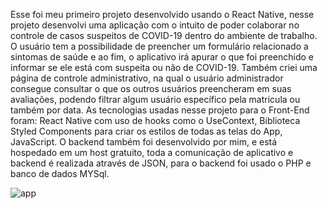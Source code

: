 Esse foi meu primeiro projeto desenvolvido usando o React Native, nesse projeto desenvolvi uma aplicação com o intuito de poder colaborar no controle de casos suspeitos de COVID-19 dentro do ambiente de trabalho. O usuário tem a possibilidade de preencher um formulário relacionado a sintomas de saúde e ao fim, o aplicativo irá apurar o que foi preenchido e informar se ele está com suspeita ou não de COVID-19. Também criei uma página de controle administrativo, na qual o usuário administrador consegue consultar o que os outros usuários preencheram em suas avaliações, podendo filtrar algum usuário específico pela matricula ou também por data. As tecnologias usadas nesse projeto para o Front-End foram: React Native com uso de hooks como o UseContext, Biblioteca Styled Components para criar os estilos de todas as telas do App, JavaScript. O backend também foi desenvolvido por mim, e está hospedado em um host gratuito, toda a comunicação de aplicativo e backend é realizada através de JSON, para o backend foi usado o PHP e banco de dados MYSql.


![app](https://user-images.githubusercontent.com/59378841/129489411-7dfc4cd8-5f8a-47ee-995c-829d93cc149d.gif)
